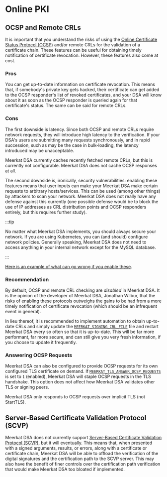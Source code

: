 # Online PKI

## OCSP and Remote CRLs

It is important that you understand the risks of using the
[Online Certificate Status Protocol (OCSP)](https://en.wikipedia.org/wiki/Online_Certificate_Status_Protocol)
and/or remote CRLs for the validation of a certificate chain. These features can
be useful for obtaining timely notification of certificate revocation. However,
these features also come at cost.

### Pros

You can get up-to-date information on certificate revocation. This means that,
if somebody's private key gets hacked, their certificate can get added to the
OCSP responder's list of revoked certificates, and your DSA will know about it
as soon as the OCSP responder is queried again for that certificate's status.
The same can be said for remote CRLs.

### Cons

The first downside is latency. Since both OCSP and remote CRLs require network
requests, they will introduce high latency to the verification. If your DSA's
users are submitting many requests synchronously, and in rapid succession, such
as may be the case in bulk-loading, the latency introduced may be unacceptable.

Meerkat DSA currently caches recently fetched remote CRLs, but this is currently
not configurable. Meerkat DSA does not cache OCSP responses at all.

The second downside is, ironically, security vulnerabilities: enabling these
features means that user inputs can make your Meerkat DSA make certain requests
to arbitrary hosts/services. This can be used (among other things) by attackers
to scan your network. Meerkat DSA does not really have any defense against this
currently (one possible defense would be to block the use of IP addresses as
CRL distribution points and OCSP responders entirely, but this requires further
study).

:::tip

No matter what Meerkat DSA implements, you should always secure your
network. If you are using Kubernetes, you can (and should) configure network
policies. Generally speaking, Meerkat DSA does not need to access anything in
your internal network except for the MySQL database.

:::

[Here is an example of what can go wrong if you enable these](https://liveoverflow.com/gitlab-11-4-7-remote-code-execution-real-world-ctf-2018/).

### Recommendation

By default, OCSP and remote CRL checking are _disabled_ in Meerkat DSA. It is
the opinion of the developer of Meerkat DSA, Jonathan Wilbur, that the risks of
enabling these protocols outweighs the gains to be had from a more timely
notification of certificate revocation (which should be an infrequent event in
general).

In lieu thereof, it is recommended to implement automation to obtain up-to-date
CRLs and simply update the
[`MEERKAT_SIGNING_CRL_FILE`](./env.md#meerkatsigningcrlfile) file and restart
Meerkat DSA every so often so that it is up-to-date. This will be far more
performant, far more secure, and can still give you very fresh information, if
you choose to update it frequently.

### Answering OCSP Requests

Meerkat DSA can also be configured to provide OCSP requests for its own
configured TLS certificate on demand. If
[`MEERKAT_TLS_ANSWER_OCSP_REQUESTS`](./env.md#meerkattlsanswerocsprequests) is
set to `1` (enabled), Meerkat DSA will staple OCSP requests in the TLS
handshake. This option does not affect how Meerkat DSA validates other TLS or
signing peers.

Meerkat DSA only responds to OCSP requests over implicit TLS (not StartTLS).

## Server-Based Certificate Validation Protocol (SCVP)

Meerkat DSA does not currently support
[Server-Based Certificate Validation Protocol (SCVP)](https://en.wikipedia.org/wiki/SCVP),
but it will eventually. This means that, when presented with a signed arguments,
results, or errors, along with a certificate or certificate chain, Meerkat DSA
will be able to offload the verification of the digital signatures and the
certification path to the SCVP server. This may also have the benefit of finer
controls over the certification path verification that would make Meerkat DSA
too bloated if implemented.
